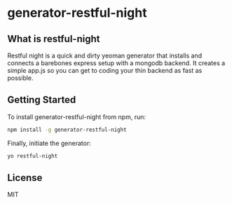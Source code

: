 # generator-restful-night

## What is restful-night
Restful night is a quick and dirty yeoman generator that installs and connects a barebones express setup with a mongodb backend. It creates a simple app.js so you can get to coding your thin backend as fast as possible.

## Getting Started

To install generator-restful-night from npm, run:

```bash
npm install -g generator-restful-night
```

Finally, initiate the generator:

```bash
yo restful-night
```

## License

MIT
